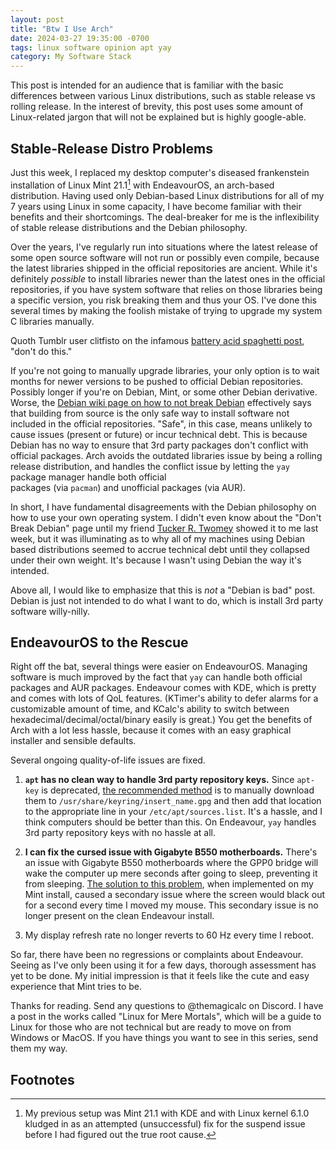 ```yaml
---
layout: post
title: "Btw I Use Arch"
date: 2024-03-27 19:35:00 -0700
tags: linux software opinion apt yay
category: My Software Stack
--- 
```

This post is intended for an audience that is familiar with the basic differences 
between various Linux distributions, such as stable release vs rolling release. 
In the interest of brevity, this post uses some amount of Linux-related jargon that
will not be explained but is highly google-able. 

## Stable-Release Distro Problems
Just this week, I replaced my desktop computer's diseased frankenstein installation 
of Linux Mint 21.1[^1] with EndeavourOS, an arch-based distribution. 
Having used only Debian-based Linux distributions 
for all of my 7 years using Linux in some capacity, I have become familiar with 
their benefits and their shortcomings. The deal-breaker for me is the inflexibility 
of stable release distributions and the Debian philosophy.

Over the years, I've regularly run into situations where the latest release of some 
open source software will not run or possibly even compile, because the latest libraries 
shipped in the official repositories are ancient. While it's definitely *possible*
to install libraries newer than the latest ones in the official repositories, if 
you have system software that relies on those libraries being a specific version, 
you risk breaking them and thus your OS. I've done this several times by making 
the foolish mistake of trying to upgrade my system C libraries manually. 

Quoth Tumblr user clitfisto on the infamous [battery acid spaghetti post](https://www.tumblr.com/babblingbranches/669570171962327040), "don't do this." 

If you're not going to manually upgrade libraries, your only option is to wait months
for newer versions to be pushed to official Debian repositories. Possibly longer
if you're on Debian, Mint, or some other Debian derivative. Worse, the 
[Debian wiki page on how to not break Debian](https://wiki.debian.org/DontBreakDebian)
effectively says that building from source is the only safe way to install software 
not included in the official repositories. "Safe", in this case, means unlikely 
to cause issues (present or future) or incur technical debt. This is because Debian 
has no way to ensure that 3rd party packages don't conflict with official packages. 
Arch avoids the outdated libraries issue by being a rolling release distribution, and
handles the conflict issue by letting the `yay` package manager handle both official \
packages (via `pacman`) and unofficial packages (via AUR). 

In short, I have fundamental disagreements with the Debian philosophy on how to 
use your own operating system. I didn't even know about the "Don't Break Debian" 
page until my friend [Tucker R. Twomey](https://tucker.the-twomeys.com/blog/) showed
it to me last week, but it was illuminating as to why all of my machines using Debian
based distributions seemed to accrue technical debt until they collapsed under their
own weight. It's because I wasn't using Debian the way it's intended.

Above all, I would like to emphasize that this is *not* a "Debian is bad" post. 
Debian is just not intended to do what I want to do, which is install 3rd party
software willy-nilly. 


## EndeavourOS to the Rescue
Right off the bat, several things were easier on EndeavourOS. Managing software 
is much improved by the fact that `yay` can handle both official packages and AUR
packages. Endeavour comes with KDE, which is pretty and comes with lots of QoL features. 
(KTimer's ability to defer alarms for a customizable amount of time, and KCalc's 
ability to switch between hexadecimal/decimal/octal/binary easily is great.) You 
get the benefits of Arch with a lot less hassle, because it comes with an easy graphical
installer and sensible defaults. 

Several ongoing quality-of-life issues are fixed.
1. **`apt` has no clean way to handle 3rd party repository keys.** Since `apt-key` is
deprecated, [the recommended method](https://itsfoss.com/apt-key-deprecated/) 
is to manually download them to 
`/usr/share/keyring/insert_name.gpg` and then add that location to the appropriate 
line in your `/etc/apt/sources.list`. It's a hassle, and I think computers should
be better than this. On Endeavour, `yay` handles 3rd party repository keys with
no hassle at all. 

2. **I can fix the cursed issue with Gigabyte B550 motherboards.** There's an issue with 
Gigabyte B550 motherboards where the GPP0 bridge will wake the computer up mere 
seconds after going to sleep, preventing it from sleeping. 
[The solution to this problem](https://www.reddit.com/r/gigabyte/comments/p5ewjn/b550i_pro_ax_f13_bios_sleep_issue_on_linux/), when implemented on my Mint install, 
caused a secondary issue where the screen would black out for a second every time
I moved my mouse. This secondary issue is no longer present on the clean Endeavour
install. 

3. My display refresh rate no longer reverts to 60 Hz every time I reboot. 

So far, there have been no regressions or complaints about Endeavour. Seeing as
I've only been using it for a few days, thorough assessment has yet to be done. 
My initial impression is that it feels like the cute and easy experience that Mint
tries to be. 



Thanks for reading. Send any questions to @themagicalc on Discord. I have a post 
in the works called "Linux for Mere Mortals", which will be a guide to Linux for 
those who are not technical but are ready to move on from Windows or MacOS. If you
have things you want to see in this series, send them my way.

## Footnotes
[^1]: My previous setup was Mint 21.1 with KDE and with Linux kernel 6.1.0 kludged in as an attempted (unsuccessful) fix for the suspend issue before I had figured out the true root cause. 
